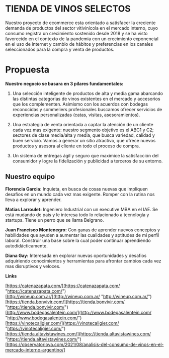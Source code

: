 # TIENDA DE VINOS SELECTOS

Nuestro proyecto de ecommerce esta orientado a satisfacer la creciente demanda de productos del sector vitivinícola en el mercado interno, cuyo consumo registra un crecimiento sostenido desde 2018 y se ha visto favorecido en el contexto de la pandemia con un crecimiento exponencial en el uso de internet y cambio de hábitos y preferencias en los canales seleccionados para la compra y venta de productos.

# Propuesta

**Nuestro negocio se basara en 3 pilares fundamentales:**

1.  Una selección inteligente de productos de alta y media gama abarcando las distintas categorias de vinos existentes en el mercado y accesorios que los complementen. Asimismo con los acuerdos con bodegas reconocidas y sommeliers profesionales buscamos ofrecer servicios de experiencias personalizadas (catas, visitas, asesoramientos).

2.  Una estrategia de venta orientada a captar la atención de un cliente cada vez mas exigente: nuestro segmento objetivo es el ABC1 y C2; sectores de clase media/alta y media, que busca variedad, calidad y buen servicio. Vamos a generar un sitio atractivo, que ofrece nuevos productos y asesora al cliente en todo el proceso de compra.

4.  Un sistema de entregas ágil y seguro que maximice la satisfacción del consumidor y logre la fidelización y publicidad a terceros de su entorno.

## Nuestro equipo

**Florencia Garcia:**  Inquieta, en busca de cosas nuevas que impliquen desafíos en un mundo cada vez mas exigente. Romper con la rutina nos lleva a explorar y aprender.

**Matias Larroulet:**  Ingeniero Industrial con un executive MBA en el IAE. Se está mudando de pais y le interesa todo lo relacionado a tecnología y startups. Tiene un perro que se llama Belgrano.

 **Juan Francisco Montenegro:**  Con ganas de aprender nuevos conceptos y habilidades que ayuden a aumentar las cualidades y aptitudes de mi perfil laboral. Construir una base sobre la cual poder continuar aprendiendo autodidácticamente. 

 **Diana Gay:**  Interesada en explorar nuevas oportunidades y desafios adquiriendo conocimientos y herramientas para afrontar cambios cada vez mas disruptivos y veloces.

**Links**

 [https://catenazapata.com/](https://catenazapata.com/ "https://catenazapata.com/")  
 [http://wineup.com.ar/](http://wineup.com.ar/ "http://wineup.com.ar/")  
 [https://tienda.bonvivir.com/](https://tienda.bonvivir.com/ "https://tienda.bonvivir.com/")  
 [http://www.bodegasalentein.com/](http://www.bodegasalentein.com/ "http://www.bodegasalentein.com/")  
 [https://vinotecaligier.com/](https://vinotecaligier.com/ "https://vinotecaligier.com/")  
 [https://tienda.altavistawines.com/](https://tienda.altavistawines.com/ "https://tienda.altavistawines.com/")  [https://observatoriova.com/2021/08/analisis-del-consumo-de-vinos-en-el-mercado-interno-argentino/]